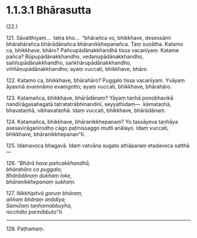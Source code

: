 # 1.1.3.1 Bhārasutta

(22.)

121\. Sāvatthiyaṃ…  tatra kho…  “bhārañca vo, bhikkhave, desessāmi bhārahārañca bhārādānañca bhāranikkhepanañca. Taṃ suṇātha. Katamo ca, bhikkhave, bhāro? Pañcupādānakkhandhā tissa vacanīyaṃ. Katame pañca? Rūpupādānakkhandho, vedanupādānakkhandho, saññupādānakkhandho, saṅkhārupādānakkhandho, viññāṇupādānakkhandho; ayaṃ vuccati, bhikkhave, bhāro.

122\. Katamo ca, bhikkhave, bhārahāro? Puggalo tissa vacanīyaṃ. Yvāyaṃ āyasmā evaṃnāmo evaṃgotto; ayaṃ vuccati, bhikkhave, bhārahāro.

123\. Katamañca, bhikkhave, bhārādānaṃ? Yāyaṃ taṇhā ponobhavikā nandīrāgasahagatā tatratatrābhinandinī, seyyathidaṃ—  kāmataṇhā, bhavataṇhā, vibhavataṇhā. Idaṃ vuccati, bhikkhave, bhārādānaṃ.

124\. Katamañca, bhikkhave, bhāranikkhepanaṃ? Yo tassāyeva taṇhāya asesavirāganirodho cāgo paṭinissaggo mutti anālayo. Idaṃ vuccati, bhikkhave, bhāranikkhepanan”ti.

125\. Idamavoca bhagavā. Idaṃ vatvāna sugato athāparaṃ etadavoca satthā—

126\. _“Bhārā have pañcakkhandhā,_  
_bhārahāro ca puggalo;_  
_Bhārādānaṃ dukhaṃ loke,_  
_bhāranikkhepanaṃ sukhaṃ._  

127\. _Nikkhipitvā garuṃ bhāraṃ,_  
_aññaṃ bhāraṃ anādiya;_  
_Samūlaṃ taṇhamabbuyha,_  
_nicchāto parinibbuto”ti._  

---

128\. Paṭhamaṃ.
